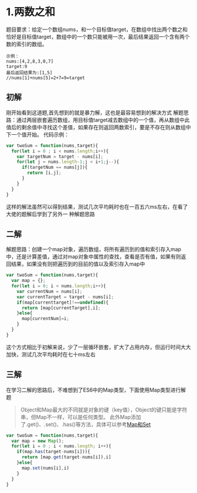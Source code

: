# 1.两数之和
题目要求：给定一个数组nums，和一个目标值target，在数组中找出两个数之和恰好是目标值target，数组中的一个数只能被用一次，最后结果返回一个含有两个数的索引的数组。
```
示例：
nums:[4,2,8,3,0,7]
target:9
最后返回结果为:[1,5]
//nums[1]+nums[5]=2+7=9=target
```
## 初解
刚开始看到这道题,首先想到的就是暴力解，这也是最容易想到的解决方式
解题思路：通过两层嵌套遍历数组，用目标值target减去数组中的一个值，再从数组中此值后的剩余值中寻找这个差值，如果存在则返回两数索引，要是不存在则从数组中下一个值开始。
代码示例：
``` javascript
var twoSum = function(nums,target){
  for(let i = 0 ; i < nums.length;i++){
    var targetNum = target - nums[i];
    for(let j = nums.length-1;j < i+1;j--){
      if(targetNum == nums[j]){
        return [i,j];
      }
    }
  }
}
```
这样的解法虽然可以得到结果，测试几次平均耗时也在一百五六ms左右，在看了大佬的题解后学到了另外一 种解题思路
## 二解
解题思路：创建一个map对象，遍历数组，将所有遍历到的值和索引存入map中，还是计算差值，通过对map对象中属性的查找，查看是否有值，如果有则返回结果，如果没有则把遍历到的目前的值以及索引存入map中
``` javascript
var twoSum = function(nums,target){
  var map = {};
  for(let i = 0; i < nums.length;i++){
    var currentNum = nums[i];
    var currentTarget = target - nums[i];
    if(map[currenttarget]!==undefined){
      return [map[currentTarget],i];
    }else{
      map[currentNum]=i;
    }
  }
}
```
这个方式相比于初解来说，少了一层循环嵌套，扩大了占用内存，但运行时间大大加快，测试几次平均耗时在七十ms左右
## 三解
在学习二解的思路后，不难想到了ES6中的Map类型，下面使用Map类型进行解题
> Object和Map最大的不同就是对象的键（key值），Object的键只能是字符串，但Map不一样，可以是任何类型。
> 此外Map添加了.get()、.set()、.has()等方法，具体可以参考[Map和Set](https://www.liaoxuefeng.com/wiki/1022910821149312/1023024181109440)
``` javascript
var twoSum = function(nums,target){
  var map = new Map();
  for(let i = 0 ; i < nums.length; i++){
    if(map.has(target-nums[i])){
      return [map.get(target-nums[i]),i]
    }else{
      map.set(nums[i],i)
    }
  }
}
```






